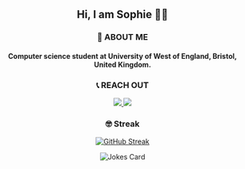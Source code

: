 <div align="center">
  
  ## Hi, I am Sophie 👋🏻
  
  ### 🚀 ABOUT ME

  #### Computer science student at University of West of England, Bristol, United Kingdom.

  ### 📞 REACH OUT

<a href="https://www.linkedin.com/in/sudefidan/" target="_blank">
  <img src="https://img.shields.io/badge/LinkedIn-0077B5?style=for-the-badge&logo=linkedin&logoColor=white" />
</a>
<a href="https://sudefidan.github.io/portfolio/" target="_blank">
  <img src="https://img.shields.io/badge/website-000000?style=for-the-badge&logo=About.me&logoColor=white" />
</a>


### 🤓 Streak
  [![GitHub Streak](https://github-readme-streak-stats.herokuapp.com/?user=sudefidan)](https://git.io/streak-stats)


  <img src="https://readme-jokes.vercel.app/api?hideBorder&theme=pinkish" alt="Jokes Card" />
  
</div>


